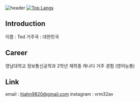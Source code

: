 ![header](https://capsule-render.vercel.app/api?type=wave&color=auto&height=300&section=header&text=capsule%20render&fontSize=90)
[![Top Langs](https://github-readme-stats.vercel.app/api/top-langs/?username=JumMaeChu)](https://github.com/anuraghazra/github-readme-stats)
## Introduction
이름 : Ted
거주국 :  대한민국
## Career
영남대학교 정보통신공학과 2학년 재학중
캐나다 거주 경험 (영어능통)
## Link
email : hjahn9820@gmail.com
instagram : vrm32av
